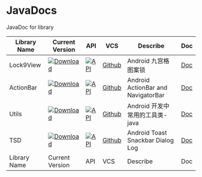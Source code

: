 # JavaDocs
JavaDoc for library

|Library Name|Current Version|API|VCS|Describe|Doc|
|------------|---------------|---|---|--------|---|
|Lock9View|[![Download](https://api.bintray.com/packages/sogrey/maven/lock9view/images/download.svg) ](https://bintray.com/sogrey/maven/lock9view/_latestVersion)|[![API](https://img.shields.io/badge/API-9%2B-brightgreen.svg?style=flat)](https://android-arsenal.com/api?level=9)|[Github](https://github.com/Sogrey/Lock9View)|Android 九宫格图案锁|[Doc](https://sogrey.github.io/JavaDocs/Lock9View)|
|ActionBar|[![Download](https://api.bintray.com/packages/sogrey/maven/ActionBar/images/download.svg)](https://bintray.com/sogrey/maven/ActionBar/_latestVersion)|[![API](https://img.shields.io/badge/API-14%2B-brightgreen.svg?style=flat)](https://android-arsenal.com/api?level=14)|[Github](https://github.com/Sogrey/ActionBar)|Android ActionBar and NavigatorBar|[Doc](https://sogrey.github.io/JavaDocs/ActionBar)|
|Utils|[![Download](https://api.bintray.com/packages/sogrey/maven/Utils/images/download.svg) ](https://bintray.com/sogrey/maven/Utils/_latestVersion)|[![API](https://img.shields.io/badge/API-9%2B-brightgreen.svg?style=flat)](https://android-arsenal.com/api?level=9)|[Github](https://https://github.com/Sogrey/Utils)|Android 开发中常用的工具类-java|[Doc](https://sogrey.github.io/JavaDocs/Utils)|
|TSD|[![Download](https://api.bintray.com/packages/sogrey/maven/TSD/images/download.svg)](https://bintray.com/sogrey/maven/TSD/_latestVersion)|[![API](https://img.shields.io/badge/API-9%2B-brightgreen.svg?style=flat)](https://android-arsenal.com/api?level=9)|[Github](https://https://github.com/Sogrey/TSD)|Android Toast Snackbar Dialog Log|[Doc](https://sogrey.github.io/JavaDocs/TSD)|
|Library Name|Current Version|API|VCS|Describe|Doc|
